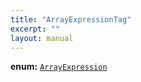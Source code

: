 ```yaml
---
title: "ArrayExpressionTag"
excerpt: ""
layout: manual
---
```



**enum:** [`ArrayExpression`](/docs/kcl/types/ArrayExpression)








